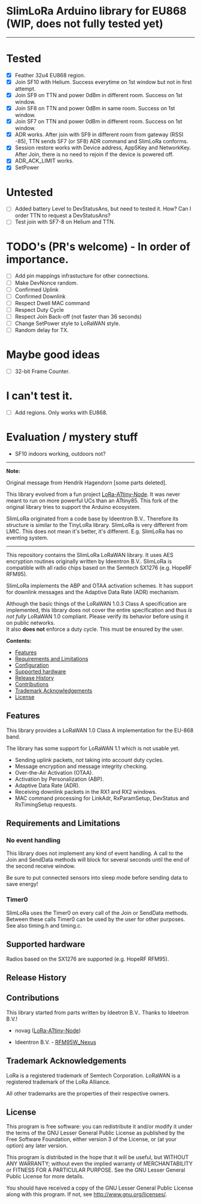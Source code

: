 # SlimLoRa Arduino library for EU868 (WIP, does not fully tested yet)

---

# Tested

- [x] Feather 32u4 EU868 region.
- [x] Join SF10 with Helium. Success everytime on 1st window but not in first attempt.
- [x] Join SF9 on TTN and power 0dBm in different room. Success on 1st window.
- [x] Join SF8 on TTN and power 0dBm in same room. Success on 1st window.
- [x] Join SF7 on TTN and power 0dBm in different room. Success on 1st window.
- [x] ADR works. After join with SF9 in different room from gateway (RSSI -85), TTN sends SF7 (or SF8) ADR command and SlimLoRa conforms.
- [x] Session restore works with Device address, AppSKey and NetworkKey. After Join, there is no need to rejoin if the device is powered off.
- [x] ADR_ACK_LIMIT works.
- [x] SetPower

# Untested

- [ ] Added battery Level to DevStatusAns, but need to tested it. How? Can I order TTN to request a DevStatusAns?
- [ ] Test join with SF7-8 on Helium and TTN.

# TODO's (PR's welcome) - In order of importance.

- [ ] Add pin mappings infrastucture for other connections.
- [ ] Make DevNonce random.
- [ ] Confirmed Uplink
- [ ] Confirmed Downlink
- [ ] Respect Dwell MAC command
- [ ] Respect Duty Cycle
- [ ] Respect Join Back-off (not faster than 36 seconds)
- [ ] Change SetPower style to LoRaWAN style.
- [ ] Random delay for TX.

# Maybe good ideas

- [ ] 32-bit Frame Counter.

# I can't test it.

- [ ] Add regions. Only works with EU868.

# Evaluation / mystery stuff

- SF10 indoors working, outdoors not?

---

**Note:**

Original message from Hendrik Hagendorn [some parts deleted].

This library evolved from a fun project [LoRa-ATtiny-Node](https://github.com/novag/LoRa-ATtiny-Node). It was never meant to run on more powerful UCs than an ATtiny85. This fork of the original library tries to support the Arduino ecosystem.

SlimLoRa originated from a code base by Ideentron B.V.. Therefore its structure is similar to the TinyLoRa library.
SlimLoRa is very different from LMIC. This does not mean it's better, it's different. E.g. SlimLoRa has no eventing system.

---

This repository contains the SlimLoRa LoRaWAN library. It uses AES encryption routines originally written by Ideentron B.V.. SlimLoRa is compatible with all radio chips based on the Semtech SX1276 (e.g. HopeRF RFM95).

SlimLoRa implements the ABP and OTAA activation schemes. It has support for downlink messages and the Adaptive Data Rate (ADR) mechanism.

Although the basic things of the LoRaWAN 1.0.3 Class A specification are implemented, this library does not cover the entire specification and thus *is not fully* LoRaWAN 1.0 compliant. Please verify its behavior before using it on public networks.  
It also **does not** enforce a duty cycle. This must be ensured by the user.

**Contents:**

- [Features](#features)
- [Requirements and Limitations](#requirements-and-limitations)
- [Configuration](#configuration)
- [Supported hardware](#supported-hardware)
- [Release History](#release-history)
- [Contributions](#contributions)
- [Trademark Acknowledgements](#trademark-acknowledgements)
- [License](#license)

## Features

This library provides a LoRaWAN 1.0 Class A implementation for the EU-868 band.

The library has some support for LoRaWAN 1.1 which is not usable yet.

- Sending uplink packets, *not* taking into account duty cycles.
- Message encryption and message integrity checking.
- Over-the-Air Activation (OTAA).
- Activation by Personalization (ABP).
- Adaptive Data Rate (ADR).
- Receiving downlink packets in the RX1 and RX2 windows.
- MAC command processing for LinkAdr, RxParamSetup, DevStatus and RxTimingSetup requests.

## Requirements and Limitations

### No event handling
This library does not implement any kind of event handling. A call to the Join and SendData methods will block for several seconds until the end of the second receive window.

Be sure to put connected sensors into sleep mode before sending data to save energy!

### Timer0
SlimLoRa uses the Timer0 on every call of the Join or SendData methods. Between these calls Timer0 can be used by the user for other purposes.
See also timing.h and timing.c.

## Supported hardware

Radios based on the SX1276 are supported (e.g. HopeRF RFM95).

## Release History

## Contributions

This library started from parts written by Ideetron B.V.. Thanks to Ideetron B.V.!

- novag ([LoRa-ATtiny-Node](https://github.com/novag/LoRa-ATtiny-Node))

- Ideentron B.V. - [RFM95W_Nexus](https://github.com/Ideetron/RFM95W_Nexus)

## Trademark Acknowledgements

LoRa is a registered trademark of Semtech Corporation. LoRaWAN is a registered trademark of the LoRa Alliance.

All other trademarks are the properties of their respective owners.

## License

This program is free software: you can redistribute it and/or modify
it under the terms of the GNU Lesser General Public License as published by
the Free Software Foundation, either version 3 of the License, or
(at your option) any later version.

This program is distributed in the hope that it will be useful,
but WITHOUT ANY WARRANTY; without even the implied warranty of
MERCHANTABILITY or FITNESS FOR A PARTICULAR PURPOSE.  See the
GNU Lesser General Public License for more details.

You should have received a copy of the GNU Lesser General Public License
along with this program.  If not, see [<http://www.gnu.org/licenses/>](http://www.gnu.org/licenses/).
